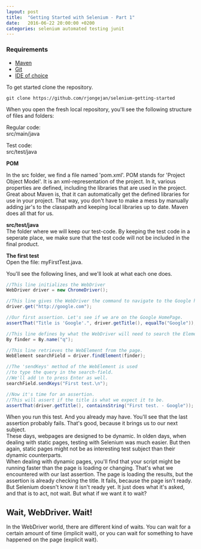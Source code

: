 ```yaml
---
layout: post
title:  "Getting Started with Selenium - Part 1"
date:   2016-06-22 20:00:00 +0200
categories: selenium automated testing junit
---
```

### Requirements ###
- [Maven](https://maven.apache.org/download.cgi)
- [Git](https://git-scm.com/)
- [IDE of choice](https://www.jetbrains.com/idea/download/)

To get started clone the repository.
```
git clone https://github.com/rjongejan/selenium-getting-started
```
When you open the fresh local repository, you'll see the following structure of files and folders:

Regular code:  
src/main/java

Test code:  
src/test/java

**POM**

In the src folder, we find a file named 'pom.xml'. POM stands for 'Project Object Model'. It is an xml-representation of the project. In it, various properties are defined, including the libraries that are used in the project.  
Great about Maven is, that it can automatically get the defined libraries for use in your project. That way, you don't have to make a mess by manually adding jar's to the classpath and keeping local libraries up to date. Maven does all that for us.


**src/test/java**  
The folder where we will keep our test-code. By keeping the test code in a seperate place, we make sure that the test code will not be included in the final product.


**The first test**  
Open the file: myFirstTest.java.

You'll see the following lines, and we'll look at what each one does.

```java
//This line initializes the WebDriver
WebDriver driver = new ChromeDriver();

//This line gives the WebDriver the command to navigate to the Google homepage.
driver.get("http://google.com");

//Our first assertion. Let's see if we are on the Google HomePage.
assertThat("Title is 'Google'.", driver.getTitle(), equalTo("Google"));

//This line defines by what the WebDriver will need to search the Element, as we'll see below.
By finder = By.name("q");

//This line retrieves the WebElement from the page.
WebElement searchField = driver.findElement(finder);

//The 'sendKeys' method of the WebElement is used
//to type the query in the search-field.
//We'll add \n to press Enter as well.
searchField.sendKeys("First test.\n");

//Now it's time for an assertion.
//This will assert if the title is what we expect it to be.
assertThat(driver.getTitle(), containsString("First test. - Google"));
```

When you run this test. And you already may have. You'll see that the last assertion probably fails. That's good, because it brings us to our next subject.  
These days, webpages are designed to be dynamic. In olden days, when dealing with static pages, testing with Selenium was much easier. But then again, static pages might not be as interesting test subject than their dynamic counterparts.  
When dealing with dynamic pages, you'll find that your script might be running faster than the page is loading or changing. That's what we encountered with our last assertion. The page is loading the results, but the assertion is already checking the title. It fails, because the page isn't ready. But Selenium doesn't know it isn't ready yet. It just does what it's asked, and that is to act, not wait. But what if we want it to wait?  

## Wait, WebDriver. Wait! ##
In the WebDriver world, there are different kind of waits. You can wait for a certain amount of time (implicit wait), or you can wait for something to have happened on the page (explicit wait).
